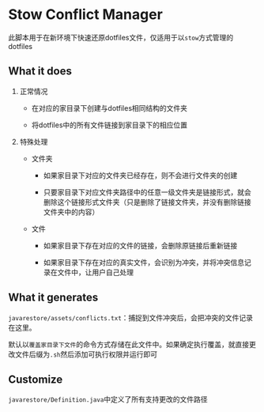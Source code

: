 # Stow Conflict Manager

此脚本用于在新环境下快速还原dotfiles文件，仅适用于以`stow`方式管理的dotfiles

## What it does

1. 正常情况
	
	- 在对应的家目录下创建与dotfiles相同结构的文件夹

	- 将dotfiles中的所有文件链接到家目录下的相应位置

2. 特殊处理

	- 文件夹

		- 如果家目录下对应的文件夹已经存在，则不会进行文件夹的创建

		- 只要家目录下对应文件夹路径中的任意一级文件夹是链接形式，就会删除这个链接形式文件夹（只是删除了链接文件夹，并没有删除链接文件夹中的内容）

	- 文件

		- 如果家目录下存在对应的文件的链接，会删除原链接后重新链接

		- 如果家目录下存在对应的真实文件，会识别为冲突，并将冲突信息记录在文件中，让用户自己处理

## What it generates

`javarestore/assets/conflicts.txt`：捕捉到文件冲突后，会把冲突的文件记录在这里。

默认以`覆盖家目录下文件`的命令方式存储在此文件中。如果确定执行覆盖，就直接更改文件后缀为`.sh`然后添加可执行权限并运行即可

## Customize

`javarestore/Definition.java`中定义了所有支持更改的文件路径

